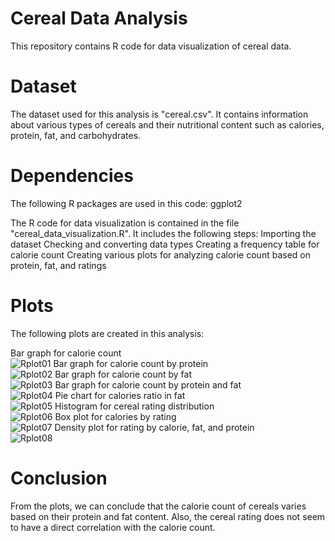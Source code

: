 # Cereal Data Analysis
This repository contains R code for data visualization of cereal data.

# Dataset
The dataset used for this analysis is "cereal.csv". It contains information about various types of cereals and their nutritional content such as calories, protein, fat, and carbohydrates.

# Dependencies
The following R packages are used in this code:
ggplot2

The R code for data visualization is contained in the file "cereal_data_visualization.R". It includes the following steps:
Importing the dataset
Checking and converting data types
Creating a frequency table for calorie count
Creating various plots for analyzing calorie count based on protein, fat, and ratings

# Plots
The following plots are created in this analysis:

Bar graph for calorie count  
![Rplot01](https://user-images.githubusercontent.com/114388705/222079953-c0c7bd38-8711-429b-b85e-b6dab14e9bcf.png)
Bar graph for calorie count by protein  
![Rplot02](https://user-images.githubusercontent.com/114388705/222079954-31adda48-1db6-43be-96ad-098a6490722f.png)
Bar graph for calorie count by fat  
![Rplot03](https://user-images.githubusercontent.com/114388705/222079917-6acb8df5-006f-46a8-bb30-05c8c7de1983.png)
Bar graph for calorie count by protein and fat  
![Rplot04](https://user-images.githubusercontent.com/114388705/222079932-7fbca94d-e427-4f7e-b3c8-7150042365a9.png)
Pie chart for calories ratio in fat  
![Rplot05](https://user-images.githubusercontent.com/114388705/222079934-9aa3f2d7-c5e6-4f03-b0d2-6849eac1d97f.png)
Histogram for cereal rating distribution  
![Rplot06](https://user-images.githubusercontent.com/114388705/222079940-3a233341-1035-46fa-81e7-644e39ef7d76.png)
Box plot for calories by rating  
![Rplot07](https://user-images.githubusercontent.com/114388705/222079946-74c076ec-e292-4480-b4ad-d1790bb65c8c.png)
Density plot for rating by calorie, fat, and protein  
![Rplot08](https://user-images.githubusercontent.com/114388705/222079948-1b034734-bfac-406b-9a61-0454924ae506.png)

# Conclusion
From the plots, we can conclude that the calorie count of cereals varies based on their protein and fat content. Also, the cereal rating does not seem to have a direct correlation with the calorie count.
